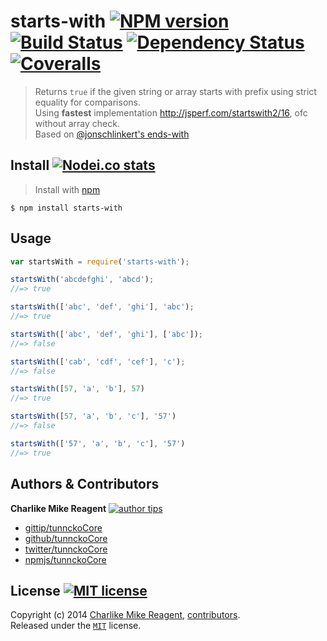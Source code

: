 # starts-with [![NPM version][npmjs-shields]][npmjs-url] [![Build Status][travis-img]][travis-url] [![Dependency Status][depstat-img]][depstat-url] [![Coveralls][coveralls-shields]][coveralls-url]

> Returns `true` if the given string or array starts with prefix using strict equality for comparisons.  
> Using **fastest** implementation http://jsperf.com/startswith2/16, ofc without array check.  
> Based on [@jonschlinkert's ends-with](https://github.com/jonschlinkert/ends-with)


## Install [![Nodei.co stats][npmjs-install]][npmjs-url]
> Install with [npm](https://npmjs.org)

```
$ npm install starts-with
```


## Usage
```js
var startsWith = require('starts-with');

startsWith('abcdefghi', 'abcd');
//=> true

startsWith(['abc', 'def', 'ghi'], 'abc');
//=> true

startsWith(['abc', 'def', 'ghi'], ['abc']);
//=> false

startsWith(['cab', 'cdf', 'cef'], 'c');
//=> false

startsWith([57, 'a', 'b'], 57)
//=> true

startsWith([57, 'a', 'b', 'c'], '57')
//=> false

startsWith(['57', 'a', 'b', 'c'], '57')
//=> true
```


## Authors & Contributors
**Charlike Mike Reagent** [![author tips][author-gittip-img]][author-gittip]
+ [gittip/tunnckoCore][author-gittip]
+ [github/tunnckoCore][author-github]
+ [twitter/tunnckoCore][author-twitter]
+ [npmjs/tunnckoCore][author-npmjs]


## License [![MIT license][license-img]][license-url]
Copyright (c) 2014 [Charlike Mike Reagent][author-website], [contributors](https://github.com/tunnckoCore/starts-with/graphs/contributors).  
Released under the [`MIT`][license-url] license.


[npmjs-url]: http://npm.im/starts-with
[npmjs-shields]: http://img.shields.io/npm/v/starts-with.svg
[npmjs-install]: https://nodei.co/npm/starts-with.svg?mini=true

[coveralls-url]: https://coveralls.io/r/tunnckoCore/starts-with?branch=master
[coveralls-shields]: https://img.shields.io/coveralls/tunnckoCore/starts-with.svg

[license-url]: https://github.com/tunnckoCore/starts-with/blob/master/license.md
[license-img]: http://img.shields.io/badge/license-MIT-blue.svg

[travis-url]: https://travis-ci.org/tunnckoCore/starts-with
[travis-img]: https://travis-ci.org/tunnckoCore/starts-with.svg?branch=master

[depstat-url]: https://david-dm.org/tunnckoCore/starts-with
[depstat-img]: https://david-dm.org/tunnckoCore/starts-with.svg

[author-gittip-img]: http://img.shields.io/gittip/tunnckoCore.svg
[author-gittip]: https://www.gittip.com/tunnckoCore
[author-github]: https://github.com/tunnckoCore
[author-twitter]: https://twitter.com/tunnckoCore

[author-website]: http://www.whistle-bg.tk
[author-npmjs]: https://npmjs.org/~tunnckocore
